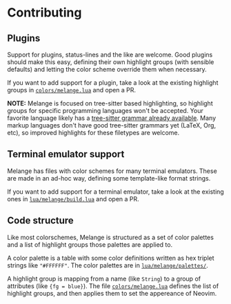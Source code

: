 # Contributing

## Plugins

Support for plugins, status-lines and the like are welcome.
Good plugins should make this easy, defining their own highlight groups (with sensible defaults)
and letting the color scheme override them when necessary.

If you want to add support for a plugin, take a look at the existing highlight
groups in [`colors/melange.lua`](colors/melange.lua) and open a PR.

**NOTE:**
Melange is focused on tree-sitter based highlighting,
so highlight groups for specific programming languages won't be accepted.
Your favorite language likely has a
[tree-sitter grammar already available](https://github.com/nvim-treesitter/nvim-treesitter#supported-languages).
Many markup languages don't have good tree-sitter grammars yet (LaTeX, Org, etc),
so improved highlights for these filetypes are welcome.


## Terminal emulator support

Melange has files with color schemes for many terminal emulators.
These are made in an ad-hoc way, defining some template-like format strings.

If you want to add support for a terminal emulator, take a look at the existing
ones in [`lua/melange/build.lua`](lua/melange/build.lua) and open a PR.


## Code structure

Like most colorschemes, Melange is structured as a set of color palettes
and a list of highlight groups those palettes are applied to.

A color palette is a table with some color definitions
written as hex triplet strings like `"#FFFFFF"`.
The color palettes are in [`lua/melange/palettes/`](lua/melange/palettes).

A highlight group is mapping from a name (like `String`) to a group of
attributes (like `{fg = blue}`).
The file [`colors/melange.lua`](colors/melange.lua) defines the list of
highlight groups, and then applies them to set the appereance of Neovim.
